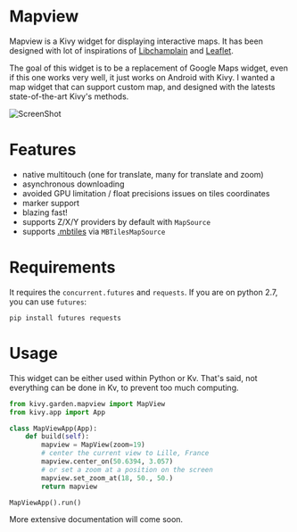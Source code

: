 # Mapview

Mapview is a Kivy widget for displaying interactive maps. It has been
designed with lot of inspirations of
[Libchamplain](https://wiki.gnome.org/Projects/libchamplain) and
[Leaflet](http://leafletjs.com/).

The goal of this widget is to be a replacement of Google Maps widget,
even if this one works very well, it just works on Android with Kivy.
I wanted a map widget that can support custom map, and designed with
the latests state-of-the-art Kivy's methods.

![ScreenShot](https://raw.github.com/kivy-garden/garden.mapview/master/screenshot.png)

# Features

* native multitouch (one for translate, many for translate and zoom)
* asynchronous downloading
* avoided GPU limitation / float precisions issues on tiles coordinates
* marker support
* blazing fast!
* supports Z/X/Y providers by default with `MapSource`
* supports [.mbtiles](http://mbtiles.org) via `MBTilesMapSource`

# Requirements

It requires the `concurrent.futures` and `requests`. If you are on python 2.7,
you can use `futures`:

```
pip install futures requests
```

# Usage

This widget can be either used within Python or Kv. That's said, not
everything can be done in Kv, to prevent too much computing.

```python
from kivy.garden.mapview import MapView
from kivy.app import App

class MapViewApp(App):
    def build(self):
        mapview = MapView(zoom=19)
        # center the current view to Lille, France
        mapview.center_on(50.6394, 3.057)
        # or set a zoom at a position on the screen
        mapview.set_zoom_at(18, 50., 50.)
        return mapview

MapViewApp().run()
```

More extensive documentation will come soon.
